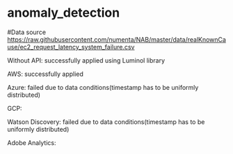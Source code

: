 # anomaly_detection

#Data source
https://raw.githubusercontent.com/numenta/NAB/master/data/realKnownCause/ec2_request_latency_system_failure.csv

Without API: successfully applied using Luminol library

AWS: successfully applied

Azure: failed due to data conditions(timestamp has to be uniformly distributed)

GCP:

Watson Discovery: failed due to data conditions(timestamp has to be uniformly distributed)

Adobe Analytics: 
